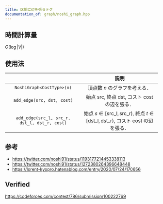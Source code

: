```yaml
---
title: 区間に辺を張るテク
documentation_of: graph/noshi_graph.hpp
---
```



## 時間計算量

$O(\log{\lvert V \rvert})$


## 使用法

||説明|
|:--:|:--:|
|`NoshiGraph<CostType>(n)`|頂点数 $n$ のグラフを考える．|
|`add_edge(src, dst, cost)`|始点 $\mathrm{src}$, 終点 $\mathrm{dst}$, コスト $\mathrm{cost}$ の辺を張る．|
|`add_edge(src_l, src_r, dst_l, dst_r, cost)`|始点 $s \in [\mathrm{src\_l}, \mathrm{src\_r})$, 終点 $t \in [\mathrm{dst\_l}, \mathrm{dst\_r})$, コスト $\mathrm{cost}$ の辺を張る．|


## 参考

- https://twitter.com/noshi91/status/1193177214453338113
- https://twitter.com/noshi91/status/1272380264396648448
- https://lorent-kyopro.hatenablog.com/entry/2020/07/24/170656


## Verified

https://codeforces.com/contest/786/submission/100222769
